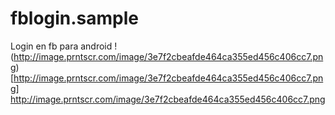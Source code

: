 # fblogin.sample
Login en fb para android 
!(http://image.prntscr.com/image/3e7f2cbeafde464ca355ed456c406cc7.png)[http://image.prntscr.com/image/3e7f2cbeafde464ca355ed456c406cc7.png] 
http://image.prntscr.com/image/3e7f2cbeafde464ca355ed456c406cc7.png
